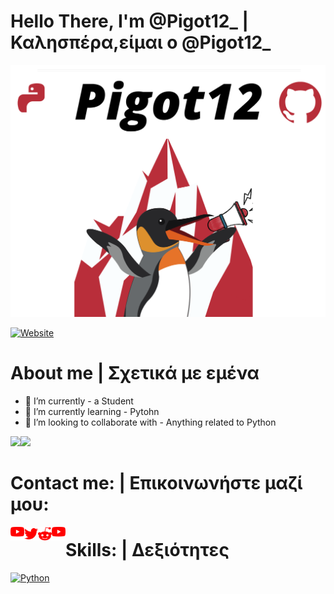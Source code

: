 
# Hello There, I'm @Pigot12_ | Καλησπέρα,είμαι ο @Pigot12_ 
![](GithubLogo%20(1).png)

[![Website](https://img.shields.io/badge/Website-ClickHere-red?style=social&logo=appveyor)]()
# About me | Σχετικά με εμένα
- 🔭 I’m currently - a Student
- 🌱 I’m currently learning - Pytohn
- 👯 I’m looking to collaborate with - Anything related to Python 

<a href="https://www.adamalston.com/"><img height="137px" src="https://github-readme-stats.vercel.app/api?username=pigot12&hide_title=true&hide_border=true&show_icons=true&include_all_commits=true&count_private=true&line_height=21&text_color=000&icon_color=000&bg_color=0,ea6161,ffc64d,fffc4d,52fa5a&theme=graywhite" /><!-- wi*quL3fcV --><img height="137px" src="https://github-readme-stats.vercel.app/api/top-langs/?username=pigot12&hide=html&hide_title=true&hide_border=true&layout=compact&langs_count=7&exclude_repo=comp426,Redventures-Movie-Quotes&text_color=000&icon_color=fff&bg_color=0,52fa5a,4dfcff,c64dff&theme=graywhite" /></a>
# Contact me: | Επικοινωνήστε μαζί μου:
<a href="">
  <img align="left" alt="Pigot Youtube" width="22px" src="https://github.com/Pigot12/Pigot12/blob/main/youtube.png" />
</a>

<a href="https://twitter.com/Pigot12_">
  <img align="left" alt="Pigot | Twitter" width="22px" src="https://github.com/Pigot12/Pigot12/blob/main/twitter.png" />
</a>

<a href="https://www.reddit.com/user/Pigot12">
  <img align="left" alt="Pigot | Reddit" width="22px" src="https://github.com/Pigot12/Pigot12/blob/main/reddit.png" />
</a>

<a href="">
  <img align="left" alt="Pigot | Discord" width="22px" src="https://github.com/Pigot12/Pigot12/blob/main/youtube.png" />
</a>

# Skills: | Δεξιότητες

[![Python](https://img.shields.io/badge/-Python-000?&logo=python)](https://github.com/adamalston?tab=repositories&q=&type=&language=python)
